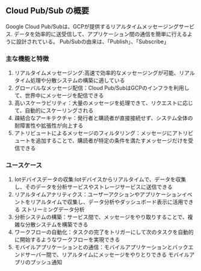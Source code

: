 ## Cloud Pub/Sub の概要
Google Cloud Pub/Subは、GCPが提供するリアルタイムメッセージングサービス. 
データを効率的に送受信して、アプリケーション間の通信を簡単に行えるように設計されている。
Pub/Subの由来は、「Publish」、「Subscribe」

### 主な機能と特徴
1. リアルタイムメッセージング:高速で効率的なメッセージングが可能、リアルタイム処理や分散システムの構築に適している
2. グローバルなメッセージ配信：Cloud Pub/SubはGCPのインフラを利用して、世界中にメッセージを配信できる
3. 高いスケーラビリティ：大量のメッセージを処理できて、リクエストに応じて、自動的にスケーリングされる
4. 疎結合なアーキテクチャ：発行者と購読者が直接接続せず、システム全体の耐障害性や拡張性が向上する
5. アトリビュートによるメッセージのフィルタリング：メッセージにアトリビュートを追加することで、購読者が特定の条件を満たすメッセージだけを受信できる

### ユースケース
1. Iotデバイスデータの収集:Iotデバイスからリアルタイムで、データを収集し、そのデータを分析サービスやストレージサービスに送信できる
2. リアルタイムアナリティクス：ユーザーアクションやアプリケーションイベントをリアルタイムで収集し、データ分析やダッシュボード表示に活用できる
ストリーミングデータ分析
4. 分析システムの構築：サービス間で、メッセージをやり取りすることで、複雑な分散システムを構築できる
5. ワークフローの自動化：タスクの完了をトリガーにして次のタスクを自動的に開始するようなワークフローを実現できる
6. モバイルアプリケーションとの通信：モバイルアプリケーションとバックエンドサーバー間で、リアルタイムにメッセージをやりとりできる
モバイルアプリのプッシュ通知
